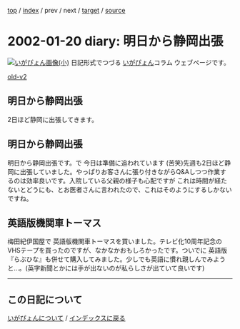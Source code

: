 [top](https://igapyon.github.io/diary/) 
 / [index](https://igapyon.github.io/diary/2002/index.html) 
 / prev 
 / next 
 / [target](https://igapyon.github.io/diary/2002/ig020120.html) 
 / [source](https://github.com/igapyon/diary/blob/gh-pages/2002/ig020120.html.src.md) 

2002-01-20 diary: 明日から静岡出張
=====================================================================================================
[![いがぴょん画像(小)](https://igapyon.github.io/diary/images/iga200306s.jpg "いがぴょん")](https://igapyon.github.io/diary/memo/memoigapyon.html) 日記形式でつづる [いがぴょん](https://igapyon.github.io/diary/memo/memoigapyon.html)コラム ウェブページです。

[old-v2](ig020120-orig.html)

## 明日から静岡出張

2日ほど静岡に出張してきます。

## 明日から静岡出張

明日から静岡出張です。で 今日は準備に追われています (苦笑)先週も2日ほど静岡に出張していました。やっぱりお客さんに張り付きながらQ&Aしつつ作業するのは効率良いです。入院している父親の様子も心配ですが これは時間が経たないとどうにも、とお医者さんに言われたので、これはそのようにするしかないですね。

## 英語版機関車トーマス

梅田紀伊国屋で 英語版機関車トーマスを買いました。テレビ化10周年記念のVHSテープを買ったのですが、なかなかおもしろかったです。ついでに 英語版『らぶひな』も併せて購入してみました。少しでも英語に慣れ親しんでみようと…。(英字新聞とかには手が出ないのが私らしさが出ていて良いです)


----------------------------------------------------------------------------------------------------

## この日記について
[いがぴょんについて](https://igapyon.github.io/diary/memo/memoigapyon.html) / [インデックスに戻る](https://igapyon.github.io/diary/idxall.html)
